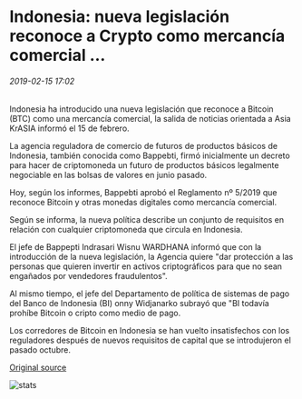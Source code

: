 # Indonesia: nueva legislación reconoce a Crypto como mercancía comercial ...

###### 2019-02-15 17:02

Indonesia ha introducido una nueva legislación que reconoce a Bitcoin (BTC) como una mercancía comercial, la salida de noticias orientada a Asia KrASIA informó el 15 de febrero.

La agencia reguladora de comercio de futuros de productos básicos de Indonesia, también conocida como Bappebti, firmó inicialmente un decreto para hacer de criptomoneda un futuro de productos básicos legalmente negociable en las bolsas de valores en junio pasado.

Hoy, según los informes, Bappebti aprobó el Reglamento nº 5/2019 que reconoce Bitcoin y otras monedas digitales como mercancía comercial.

Según se informa, la nueva política describe un conjunto de requisitos en relación con cualquier criptomoneda que circula en Indonesia.

El jefe de Bappepti Indrasari Wisnu WARDHANA informó que con la introducción de la nueva legislación, la Agencia quiere "dar protección a las personas que quieren invertir en activos criptográficos para que no sean engañados por vendedores fraudulentos".

Al mismo tiempo, el jefe del Departamento de política de sistemas de pago del Banco de Indonesia (BI) onny Widjanarko subrayó que "BI todavía prohíbe Bitcoin o cripto como medio de pago.

Los corredores de Bitcoin en Indonesia se han vuelto insatisfechos con los reguladores después de nuevos requisitos de capital que se introdujeron el pasado octubre.

[Original source](https://cointelegraph.com/news/indonesia-new-legislation-recognizes-crypto-as-trading-commodity)

![stats](https://c.statcounter.com/11760860/0/a89fa40b/1/ "stats")